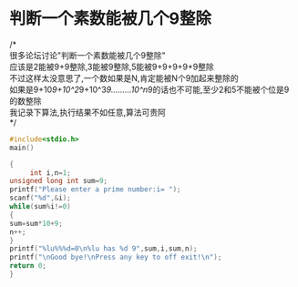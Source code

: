 # 判断一个素数能被几个9整除

/*
<br>
很多论坛讨论"判断一个素数能被几个9整除"
<br>
应该是2能被9+9整除,3能被9整除,5能被9+9+9+9+9整除
<br>
不过这样太没意思了,一个数如果是N,肯定能被N个9加起来整除的
<br>
如果是9+10*9+10^2*9+10^3*9.........10^n*9的话也不可能,至少2和5不能被个位是9的数整除
<br>
我记录下算法,执行结果不如任意,算法可贵阿
<br>
*/

```C
#include<stdio.h>
main()

{
     int i,n=1;
unsigned long int sum=9;
printf("Please enter a prime number:i= ");
scanf("%d",&i);
while(sum%i!=0)
{
sum=sum*10+9;
n++;
}
printf("%lu%%%d=0\n%lu has %d 9",sum,i,sum,n);
printf("\nGood bye!\nPress any key to off exit!\n");
return 0;
}

```
